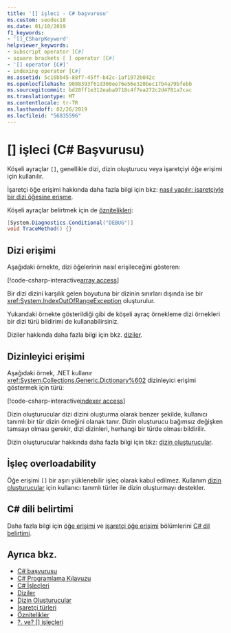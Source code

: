 ```yaml
---
title: '[] işleci - C# başvurusu'
ms.custom: seodec18
ms.date: 01/10/2019
f1_keywords:
- '[]_CSharpKeyword'
helpviewer_keywords:
- subscript operator [C#]
- square brackets [ ] operator [C#]
- '[] operator [C#]'
- indexing operator [C#]
ms.assetid: 5c16bb45-88f7-45ff-b42c-1af1972b042c
ms.openlocfilehash: 9088393f61d300ee76e56e320bec17b4a79bfebb
ms.sourcegitcommit: bd28ff1e312eaba9718c4f7ea272c2d4781a7cac
ms.translationtype: MT
ms.contentlocale: tr-TR
ms.lasthandoff: 02/26/2019
ms.locfileid: "56835596"
---
```

# <a name="-operator-c-reference"></a>[] işleci (C# Başvurusu)

Köşeli ayraçlar `[]`, genellikle dizi, dizin oluşturucu veya işaretçiyi öğe erişimi için kullanılır.

İşaretçi öğe erişimi hakkında daha fazla bilgi için bkz: [nasıl yapılır: işaretçiyle bir dizi öğesine erişme](../../programming-guide/unsafe-code-pointers/how-to-access-an-array-element-with-a-pointer.md).

Köşeli ayraçlar belirtmek için de [öznitelikleri](../../programming-guide/concepts/attributes/index.md):

```csharp
[System.Diagnostics.Conditional("DEBUG")]
void TraceMethod() {}
```

## <a name="array-access"></a>Dizi erişimi

Aşağıdaki örnekte, dizi öğelerinin nasıl erişileceğini gösteren:

[!code-csharp-interactive[array access](~/samples/snippets/csharp/language-reference/operators/IndexOperatorExamples.cs#Arrays)]

Bir dizi dizini karşılık gelen boyutuna bir dizinin sınırları dışında ise bir <xref:System.IndexOutOfRangeException> oluşturulur.

Yukarıdaki örnekte gösterildiği gibi de köşeli ayraç örnekleme dizi örnekleri bir dizi türü bildirimi de kullanabilirsiniz.

Diziler hakkında daha fazla bilgi için bkz. [diziler](../../programming-guide/arrays/index.md).

## <a name="indexer-access"></a>Dizinleyici erişimi

Aşağıdaki örnek, .NET kullanır <xref:System.Collections.Generic.Dictionary%602> dizinleyici erişimi göstermek için türü:

[!code-csharp-interactive[indexer access](~/samples/snippets/csharp/language-reference/operators/IndexOperatorExamples.cs#Indexers)]

Dizin oluşturucular dizi dizini oluşturma olarak benzer şekilde, kullanıcı tanımlı bir tür dizin örneğini olanak tanır. Dizin oluşturucu bağımsız değişken tamsayı olması gerekir, dizi dizinleri, herhangi bir türde olması bildirilir.

Dizin oluşturucular hakkında daha fazla bilgi için bkz: [dizin oluşturucular](../../programming-guide/indexers/index.md).

## <a name="operator-overloadability"></a>İşleç overloadability

Öğe erişimi `[]` bir aşırı yüklenebilir işleç olarak kabul edilmez. Kullanım [dizin oluşturucular](../../programming-guide/indexers/index.md) için kullanıcı tanımlı türler ile dizin oluşturmayı destekler.

## <a name="c-language-specification"></a>C# dili belirtimi

Daha fazla bilgi için [öğe erişimi](~/_csharplang/spec/expressions.md#element-access) ve [işaretçi öğe erişimi](~/_csharplang/spec/unsafe-code.md#pointer-element-access) bölümlerini [ C# dil belirtimi](../language-specification/index.md).

## <a name="see-also"></a>Ayrıca bkz.

- [C# başvurusu](../index.md)
- [C# Programlama Kılavuzu](../../programming-guide/index.md)
- [C# İşleçleri](index.md)
- [Diziler](../../programming-guide/arrays/index.md)
- [Dizin Oluşturucular](../../programming-guide/indexers/index.md)
- [İşaretçi türleri](../../programming-guide/unsafe-code-pointers/pointer-types.md)
- [Öznitelikler](../../programming-guide/concepts/attributes/index.md)
- [?. ve? [] işleçleri](null-conditional-operators.md)